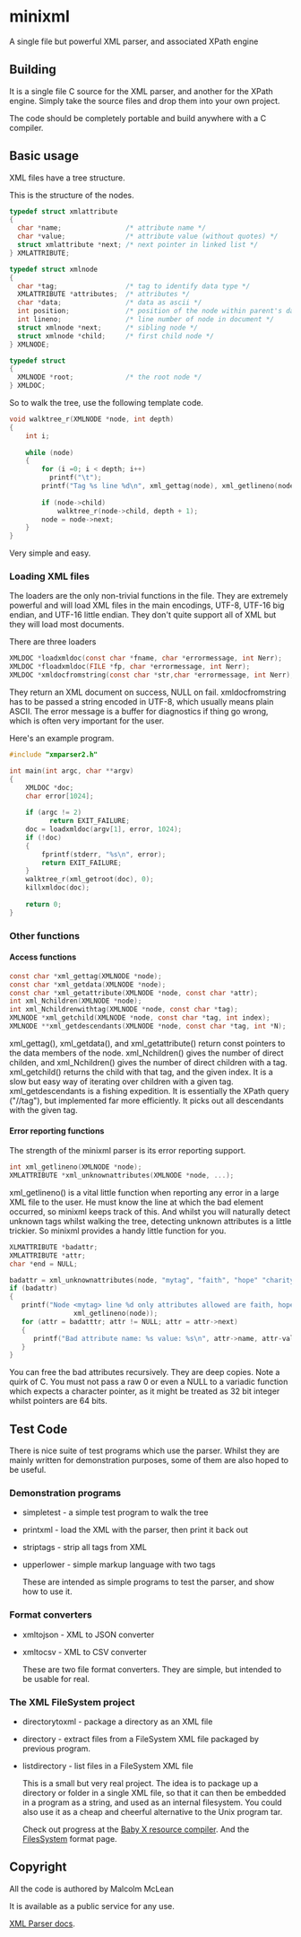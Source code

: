 # minixml
A single file but powerful XML parser, and associated XPath engine

## Building
It is a single file C source for the XML parser, and another for the XPath engine. Simply take the source files and drop them into your own project.

The code should be completely portable and build anywhere with a C compiler.

## Basic usage

XML files have a tree structure.

This is the structure of the nodes.

```c
typedef struct xmlattribute
{
  char *name;                /* attribute name */
  char *value;               /* attribute value (without quotes) */
  struct xmlattribute *next; /* next pointer in linked list */
} XMLATTRIBUTE;

typedef struct xmlnode
{
  char *tag;                 /* tag to identify data type */
  XMLATTRIBUTE *attributes;  /* attributes */
  char *data;                /* data as ascii */
  int position;              /* position of the node within parent's data string */
  int lineno;                /* line number of node in document */
  struct xmlnode *next;      /* sibling node */
  struct xmlnode *child;     /* first child node */
} XMLNODE;

typedef struct
{
  XMLNODE *root;             /* the root node */
} XMLDOC;
```
So to walk the tree, use the following template code.

```c
void walktree_r(XMLNODE *node, int depth)
{
    int i;
    
    while (node)
    {
        for (i =0; i < depth; i++)
          printf("\t");
        printf("Tag %s line %d\n", xml_gettag(node), xml_getlineno(node));
        
        if (node->child)
            walktree_r(node->child, depth + 1);
        node = node->next;
    }
}
```

Very simple and easy.

### Loading XML files
The loaders are the only non-trivial functions in the file. They are extremely powerful and will load XML files in the main encodings, UTF-8, UTF-16 big endian, and UTF-16 little endian. They don't quite support all of XML but they will load most documents.

There are three loaders

```c
XMLDOC *loadxmldoc(const char *fname, char *errormessage, int Nerr);
XMLDOC *floadxmldoc(FILE *fp, char *errormessage, int Nerr);
XMLDOC *xmldocfromstring(const char *str,char *errormessage, int Nerr);
```
   
They return an XML document on success, NULL on fail. xmldocfromstring has to be passed a string encoded in UTF-8, which usually means plain ASCII. The error message is a buffer for diagnostics if thing go wrong, which is often very important for the user.

Here's an example program.

```c
#include "xmparser2.h"

int main(int argc, char **argv)
{
    XMLDOC *doc;
    char error[1024];
       
    if (argc != 2)
          return EXIT_FAILURE;
    doc = loadxmldoc(argv[1], error, 1024);
    if (!doc)
    {
        fprintf(stderr, "%s\n", error);
        return EXIT_FAILURE;
    }
    walktree_r(xml_getroot(doc), 0);
    killxmldoc(doc);
       
    return 0;
}
```  

### Other functions

#### Access functions
```c
const char *xml_gettag(XMLNODE *node);
const char *xml_getdata(XMLNODE *node);
const char *xml_getattribute(XMLNODE *node, const char *attr);
int xml_Nchildren(XMLNODE *node);
int xml_Nchildrenwithtag(XMLNODE *node, const char *tag);
XMLNODE *xml_getchild(XMLNODE *node, const char *tag, int index);
XMLNODE **xml_getdescendants(XMLNODE *node, const char *tag, int *N);
```

xml_gettag(), xml_getdata(), and xml_getattribute() return const pointers to the data members of the node. 
xml_Nchildren() gives the number of direct childen, and xml_Nchildren() gives the number of direct children with a tag. xml_getchild() returns the child with that tag, and the given index. It is a slow but easy way of iterating over children with a given tag.
xml_getdescendants is a fishing expedition. It is essentially the XPath query ("//tag"), but implemented far more efficiently. It picks out all descendants with the given tag.

#### Error reporting functions
The strength of the minixml parser is its error reporting support. 
```c
int xml_getlineno(XMLNODE *node);
XMLATTRIBUTE *xml_unknownattributes(XMLNODE *node, ...);
```

xml_getlineno() is a vital little function when reporting any error in a large XML file to the user. He must know the line at which the bad element occurred, so minixml keeps track of this. And whilst you will naturally detect unknown tags whilst walking the tree, detecting unknown attributes is a little trickier. So minixml provides a handy little function for you.
```c
XLMATTRIBUTE *badattr;
XMLATTRIBUTE *attr;
char *end = NULL;

badattr = xml_unknownattributes(node, "mytag", "faith", "hope" "charity", end);
if (badattr)
{
   printf("Node <mytag> line %d only attributes allowed are faith, hope and charity\n",
                xml_getlineno(node));
   for (attr = badatttr; attr != NULL; attr = attr->next)
   {
      printf("Bad attribute name: %s value: %s\n", attr->name, attr-value);
   }
}
```
You can free the bad attributes recursively. They are deep copies.
Note a quirk of C. You must not pass a raw 0 or even a NULL to a variadic function which expects a character pointer, as it might be treated as 32 bit integer whilst pointers are 64 bits. 


## Test Code
There is nice suite of test programs which use the parser. Whilst they are mainly written for demonstration purposes, some of them are also hoped to be useful. 

### Demonstration programs

- simpletest - a simple test program to walk the tree
- printxml - load the XML with the parser, then print it back out 
- striptags - strip all tags from XML
- upperlower - simple markup language with two tags

  These are intended as simple programs to test the parser, and show how to use it.
  
### Format converters

- xmltojson - XML to JSON converter
- xmltocsv - XML to CSV converter

  These are two file format converters. They are simple, but intended to be usable for real.
  
### The XML FileSystem project

- directorytoxml - package a directory as an XML file
- directory - extract files from a FileSystem XML file packaged by previous program.
- listdirectory - list files in a FileSystem XML file
  
  This is a small but very real project. The idea is to package up a directory or folder in a single XML file, so that it can then be embedded in a program as a string, and used as an internal filesystem. You could also use it as a cheap and cheerful alternative to the Unix program tar.

  Check out progress at the [Baby X resource compiler](http://malcolmmclean.github.io/babyxrc/importingdirectories.html). 
  And the [FilesSystem](http://malcolmmclean.github.io/babyxrc/FileSystemXML.html) format page.
     
## Copyright
All the code is authored by Malcolm McLean

It is available as a public service for any use.

[XML Parser docs](http://malcolmmclean.github.io/babyxrc/usingxmlparser.html).  


